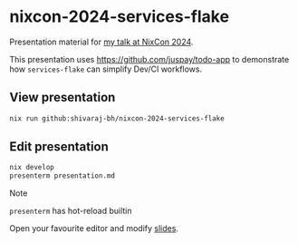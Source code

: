 # nixcon-2024-services-flake

Presentation material for [my talk at NixCon 2024](https://talks.nixcon.org/nixcon-2024/talk/review/UTZQ8YZHKSMTUPRSC83TKALDUYNL9BCX).

This presentation uses <https://github.com/juspay/todo-app> to demonstrate how `services-flake` can simplify Dev/CI workflows.

## View presentation

```sh
nix run github:shivaraj-bh/nixcon-2024-services-flake
```

## Edit presentation

```sh
nix develop
presenterm presentation.md
```
>[!NOTE]
> `presenterm` has hot-reload builtin

Open your favourite editor and modify [slides](presentation.md).

